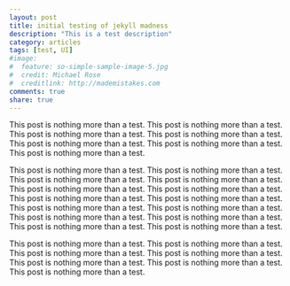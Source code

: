 ```yaml
---
layout: post
title: initial testing of jekyll madness
description: "This is a test description"
category: articles
tags: [test, UI]
#image:
#  feature: so-simple-sample-image-5.jpg
#  credit: Michael Rose
#  creditlink: http://mademistakes.com
comments: true
share: true
---
```


This post is nothing more than a test. This post is nothing more than a test. This post is nothing more than a test. This post is nothing more than a test. This post is nothing more than a test. This post is nothing more than a test. This post is nothing more than a test.

This post is nothing more than a test. This post is nothing more than a test. This post is nothing more than a test. This post is nothing more than a test. This post is nothing more than a test. This post is nothing more than a test. This post is nothing more than a test. This post is nothing more than a test. This post is nothing more than a test. This post is nothing more than a test. This post is nothing more than a test. This post is nothing more than a test. This post is nothing more than a test. This post is nothing more than a test.

This post is nothing more than a test. This post is nothing more than a test. This post is nothing more than a test. This post is nothing more than a test. This post is nothing more than a test. This post is nothing more than a test. This post is nothing more than a test.